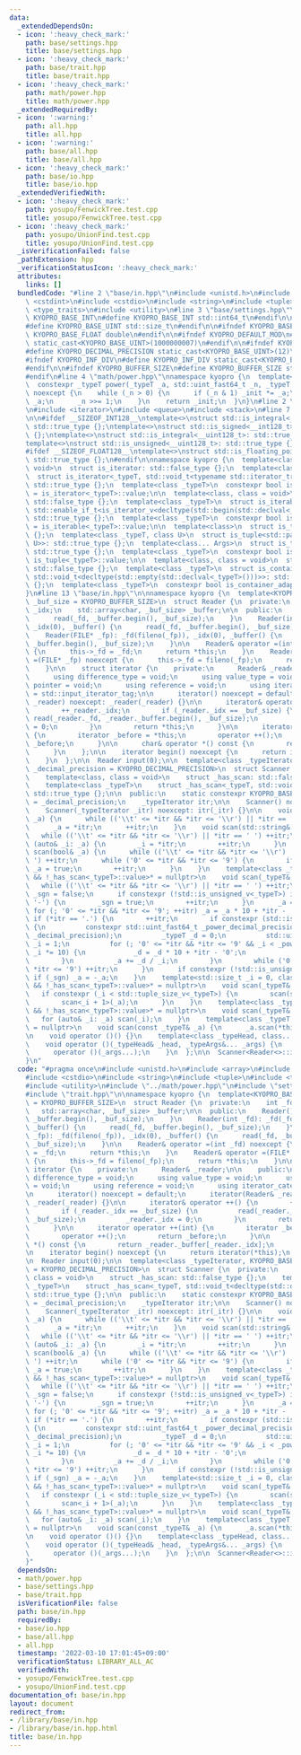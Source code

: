 ```yaml
---
data:
  _extendedDependsOn:
  - icon: ':heavy_check_mark:'
    path: base/settings.hpp
    title: base/settings.hpp
  - icon: ':heavy_check_mark:'
    path: base/trait.hpp
    title: base/trait.hpp
  - icon: ':heavy_check_mark:'
    path: math/power.hpp
    title: math/power.hpp
  _extendedRequiredBy:
  - icon: ':warning:'
    path: all.hpp
    title: all.hpp
  - icon: ':warning:'
    path: base/all.hpp
    title: base/all.hpp
  - icon: ':heavy_check_mark:'
    path: base/io.hpp
    title: base/io.hpp
  _extendedVerifiedWith:
  - icon: ':heavy_check_mark:'
    path: yosupo/FenwickTree.test.cpp
    title: yosupo/FenwickTree.test.cpp
  - icon: ':heavy_check_mark:'
    path: yosupo/UnionFind.test.cpp
    title: yosupo/UnionFind.test.cpp
  _isVerificationFailed: false
  _pathExtension: hpp
  _verificationStatusIcon: ':heavy_check_mark:'
  attributes:
    links: []
  bundledCode: "#line 2 \"base/in.hpp\"\n#include <unistd.h>\n#include <array>\n#include\
    \ <cstdint>\n#include <cstdio>\n#include <string>\n#include <tuple>\n#include\
    \ <type_traits>\n#include <utility>\n#line 3 \"base/settings.hpp\"\n\n#ifndef\
    \ KYOPRO_BASE_INT\n#define KYOPRO_BASE_INT std::int64_t\n#endif\n\n#ifndef KYOPRO_BASE_UINT\n\
    #define KYOPRO_BASE_UINT std::size_t\n#endif\n\n#ifndef KYOPRO_BASE_FLOAT\n#define\
    \ KYOPRO_BASE_FLOAT double\n#endif\n\n#ifndef KYOPRO_DEFAULT_MOD\n#define KYOPRO_DEFAULT_MOD\
    \ static_cast<KYOPRO_BASE_UINT>(1000000007)\n#endif\n\n#ifndef KYOPRO_DECIMAL_PRECISION\n\
    #define KYOPRO_DECIMAL_PRECISION static_cast<KYOPRO_BASE_UINT>(12)\n#endif\n\n\
    #ifndef KYOPRO_INF_DIV\n#define KYOPRO_INF_DIV static_cast<KYOPRO_BASE_UINT>(3)\n\
    #endif\n\n#ifndef KYOPRO_BUFFER_SIZE\n#define KYOPRO_BUFFER_SIZE static_cast<KYOPRO_BASE_UINT>(2048)\n\
    #endif\n#line 4 \"math/power.hpp\"\nnamespace kyopro {\n  template<class _typeT>\n\
    \  constexpr _typeT power(_typeT _a, std::uint_fast64_t _n, _typeT _init = 1)\
    \ noexcept {\n    while (_n > 0) {\n      if (_n & 1) _init *= _a;\n      _a *=\
    \ _a;\n      _n >>= 1;\n    }\n    return _init;\n  }\n}\n#line 2 \"base/trait.hpp\"\
    \n#include <iterator>\n#include <queue>\n#include <stack>\n#line 7 \"base/trait.hpp\"\
    \n\n#ifdef __SIZEOF_INT128__\ntemplate<>\nstruct std::is_integral<__int128_t>:\
    \ std::true_type {};\ntemplate<>\nstruct std::is_signed<__int128_t>: std::true_type\
    \ {};\ntemplate<>\nstruct std::is_integral<__uint128_t>: std::true_type {};\n\
    template<>\nstruct std::is_unsigned<__uint128_t>: std::true_type {};\n#endif\n\
    #ifdef __SIZEOF_FLOAT128__\ntemplate<>\nstruct std::is_floating_point<__float128>:\
    \ std::true_type {};\n#endif\n\nnamespace kyopro {\n  template<class, class =\
    \ void>\n  struct is_iterator: std::false_type {};\n  template<class _typeT>\n\
    \  struct is_iterator<_typeT, std::void_t<typename std::iterator_traits<_typeT>::iterator_category>>:\
    \ std::true_type {};\n  template<class _typeT>\n  constexpr bool is_iterator_v\
    \ = is_iterator<_typeT>::value;\n\n  template<class, class = void>\n  struct is_iterable:\
    \ std::false_type {};\n  template<class _typeT>\n  struct is_iterable<_typeT,\
    \ std::enable_if_t<is_iterator_v<decltype(std::begin(std::declval<_typeT>()))>>>:\
    \ std::true_type {};\n  template<class _typeT>\n  constexpr bool is_iterable_v\
    \ = is_iterable<_typeT>::value;\n\n  template<class>\n  struct is_tuple: std::false_type\
    \ {};\n  template<class _typeT, class U>\n  struct is_tuple<std::pair<_typeT,\
    \ U>>: std::true_type {};\n  template<class... Args>\n  struct is_tuple<std::tuple<Args...>>:\
    \ std::true_type {};\n  template<class _typeT>\n  constexpr bool is_tuple_v =\
    \ is_tuple<_typeT>::value;\n\n  template<class, class = void>\n  struct is_container_adapter:\
    \ std::false_type {};\n  template<class _typeT>\n  struct is_container_adapter<_typeT,\
    \ std::void_t<decltype(std::empty(std::declval<_typeT>()))>>: std::negation<is_iterable<_typeT>>\
    \ {};\n  template<class _typeT>\n  constexpr bool is_container_adapter_v = is_container_adapter<_typeT>::value;\n\
    }\n#line 13 \"base/in.hpp\"\n\nnamespace kyopro {\n  template<KYOPRO_BASE_UINT\
    \ _buf_size = KYOPRO_BUFFER_SIZE>\n  struct Reader {\n  private:\n    int _fd,\
    \ _idx;\n    std::array<char, _buf_size> _buffer;\n\n  public:\n    Reader() {\n\
    \      read(_fd, _buffer.begin(), _buf_size);\n    }\n    Reader(int _fd): _fd(_fd),\
    \ _idx(0), _buffer() {\n      read(_fd, _buffer.begin(), _buf_size);\n    }\n\
    \    Reader(FILE* _fp): _fd(fileno(_fp)), _idx(0), _buffer() {\n      read(_fd,\
    \ _buffer.begin(), _buf_size);\n    }\n\n    Reader& operator =(int _fd) noexcept\
    \ {\n      this->_fd = _fd;\n      return *this;\n    }\n    Reader& operator\
    \ =(FILE* _fp) noexcept {\n      this->_fd = fileno(_fp);\n      return *this;\n\
    \    }\n\n    struct iterator {\n    private:\n      Reader& _reader;\n\n    public:\n\
    \      using difference_type = void;\n      using value_type = void;\n      using\
    \ pointer = void;\n      using reference = void;\n      using iterator_category\
    \ = std::input_iterator_tag;\n\n      iterator() noexcept = default;\n      iterator(Reader&\
    \ _reader) noexcept: _reader(_reader) {}\n\n      iterator& operator ++() {\n\
    \        ++_reader._idx;\n        if (_reader._idx == _buf_size) {\n         \
    \ read(_reader._fd, _reader._buffer.begin(), _buf_size);\n          _reader._idx\
    \ = 0;\n        }\n        return *this;\n      }\n\n      iterator operator ++(int)\
    \ {\n        iterator _before = *this;\n        operator ++();\n        return\
    \ _before;\n      }\n\n      char& operator *() const {\n        return _reader._buffer[_reader._idx];\n\
    \      }\n    };\n\n    iterator begin() noexcept {\n      return iterator(*this);\n\
    \    }\n  };\n\n  Reader input(0);\n\n  template<class _typeIterator, KYOPRO_BASE_UINT\
    \ _decimal_precision = KYOPRO_DECIMAL_PRECISION>\n  struct Scanner {\n  private:\n\
    \    template<class, class = void>\n    struct _has_scan: std::false_type {};\n\
    \    template<class _typeT>\n    struct _has_scan<_typeT, std::void_t<decltype(std::declval<_typeT>().scan(std::declval<Scanner&>()))>>:\
    \ std::true_type {};\n\n  public:\n    static constexpr KYOPRO_BASE_UINT decimal_precision\
    \ = _decimal_precision;\n    _typeIterator itr;\n\n    Scanner() noexcept = default;\n\
    \    Scanner(_typeIterator _itr) noexcept: itr(_itr) {}\n\n    void scan(char&\
    \ _a) {\n      while (('\\t' <= *itr && *itr <= '\\r') || *itr == ' ') ++itr;\n\
    \      _a = *itr;\n      ++itr;\n    }\n    void scan(std::string& _a) {\n   \
    \   while (('\\t' <= *itr && *itr <= '\\r') || *itr == ' ') ++itr;\n      for\
    \ (auto& _i: _a) {\n        _i = *itr;\n        ++itr;\n      }\n    }\n    void\
    \ scan(bool& _a) {\n      while (('\\t' <= *itr && *itr <= '\\r') || *itr == '\
    \ ') ++itr;\n      while ('0' <= *itr && *itr <= '9') {\n        if (*itr != '0')\
    \ _a = true;\n        ++itr;\n      }\n    }\n    template<class _typeT, std::enable_if_t<std::is_arithmetic_v<_typeT>\
    \ && !_has_scan<_typeT>::value>* = nullptr>\n    void scan(_typeT& _a) {\n   \
    \   while (('\\t' <= *itr && *itr <= '\\r') || *itr == ' ') ++itr;\n      bool\
    \ _sgn = false;\n      if constexpr (!std::is_unsigned_v<_typeT>) if (*itr ==\
    \ '-') {\n        _sgn = true;\n        ++itr;\n      }\n      _a = 0;\n     \
    \ for (; '0' <= *itr && *itr <= '9'; ++itr) _a = _a * 10 + *itr - '0';\n     \
    \ if (*itr == '.') {\n        ++itr;\n        if constexpr (std::is_floating_point_v<_typeT>)\
    \ {\n          constexpr std::uint_fast64_t _power_decimal_precision = power(10ULL,\
    \ _decimal_precision);\n          _typeT _d = 0;\n          std::uint_fast64_t\
    \ _i = 1;\n          for (; '0' <= *itr && *itr <= '9' && _i < _power_decimal_precision;\
    \ _i *= 10) {\n            _d = _d * 10 + *itr - '0';\n            ++itr;\n  \
    \        }\n          _a += _d / _i;\n        }\n        while ('0' <= *itr &&\
    \ *itr <= '9') ++itr;\n      }\n      if constexpr (!std::is_unsigned_v<_typeT>)\
    \ if (_sgn) _a = -_a;\n    }\n    template<std::size_t _i = 0, class _typeT, std::enable_if_t<is_tuple_v<_typeT>\
    \ && !_has_scan<_typeT>::value>* = nullptr>\n    void scan(_typeT& _a) {\n   \
    \   if constexpr (_i < std::tuple_size_v<_typeT>) {\n        scan(std::get<_i>(_a));\n\
    \        scan<_i + 1>(_a);\n      }\n    }\n    template<class _typeT, std::enable_if_t<is_iterable_v<_typeT>\
    \ && !_has_scan<_typeT>::value>* = nullptr>\n    void scan(_typeT& _a) {\n   \
    \   for (auto& _i: _a) scan(_i);\n    }\n    template<class _typeT, std::enable_if_t<_has_scan<_typeT>::value>*\
    \ = nullptr>\n    void scan(const _typeT& _a) {\n      _a.scan(*this);\n    }\n\
    \n    void operator ()() {}\n    template<class _typeHead, class... _typeArgs>\n\
    \    void operator ()(_typeHead& _head, _typeArgs&... _args) {\n      scan(_head);\n\
    \      operator ()(_args...);\n    }\n  };\n\n  Scanner<Reader<>::iterator> scan(input.begin());\n\
    }\n"
  code: "#pragma once\n#include <unistd.h>\n#include <array>\n#include <cstdint>\n\
    #include <cstdio>\n#include <string>\n#include <tuple>\n#include <type_traits>\n\
    #include <utility>\n#include \"../math/power.hpp\"\n#include \"settings.hpp\"\n\
    #include \"trait.hpp\"\n\nnamespace kyopro {\n  template<KYOPRO_BASE_UINT _buf_size\
    \ = KYOPRO_BUFFER_SIZE>\n  struct Reader {\n  private:\n    int _fd, _idx;\n \
    \   std::array<char, _buf_size> _buffer;\n\n  public:\n    Reader() {\n      read(_fd,\
    \ _buffer.begin(), _buf_size);\n    }\n    Reader(int _fd): _fd(_fd), _idx(0),\
    \ _buffer() {\n      read(_fd, _buffer.begin(), _buf_size);\n    }\n    Reader(FILE*\
    \ _fp): _fd(fileno(_fp)), _idx(0), _buffer() {\n      read(_fd, _buffer.begin(),\
    \ _buf_size);\n    }\n\n    Reader& operator =(int _fd) noexcept {\n      this->_fd\
    \ = _fd;\n      return *this;\n    }\n    Reader& operator =(FILE* _fp) noexcept\
    \ {\n      this->_fd = fileno(_fp);\n      return *this;\n    }\n\n    struct\
    \ iterator {\n    private:\n      Reader& _reader;\n\n    public:\n      using\
    \ difference_type = void;\n      using value_type = void;\n      using pointer\
    \ = void;\n      using reference = void;\n      using iterator_category = std::input_iterator_tag;\n\
    \n      iterator() noexcept = default;\n      iterator(Reader& _reader) noexcept:\
    \ _reader(_reader) {}\n\n      iterator& operator ++() {\n        ++_reader._idx;\n\
    \        if (_reader._idx == _buf_size) {\n          read(_reader._fd, _reader._buffer.begin(),\
    \ _buf_size);\n          _reader._idx = 0;\n        }\n        return *this;\n\
    \      }\n\n      iterator operator ++(int) {\n        iterator _before = *this;\n\
    \        operator ++();\n        return _before;\n      }\n\n      char& operator\
    \ *() const {\n        return _reader._buffer[_reader._idx];\n      }\n    };\n\
    \n    iterator begin() noexcept {\n      return iterator(*this);\n    }\n  };\n\
    \n  Reader input(0);\n\n  template<class _typeIterator, KYOPRO_BASE_UINT _decimal_precision\
    \ = KYOPRO_DECIMAL_PRECISION>\n  struct Scanner {\n  private:\n    template<class,\
    \ class = void>\n    struct _has_scan: std::false_type {};\n    template<class\
    \ _typeT>\n    struct _has_scan<_typeT, std::void_t<decltype(std::declval<_typeT>().scan(std::declval<Scanner&>()))>>:\
    \ std::true_type {};\n\n  public:\n    static constexpr KYOPRO_BASE_UINT decimal_precision\
    \ = _decimal_precision;\n    _typeIterator itr;\n\n    Scanner() noexcept = default;\n\
    \    Scanner(_typeIterator _itr) noexcept: itr(_itr) {}\n\n    void scan(char&\
    \ _a) {\n      while (('\\t' <= *itr && *itr <= '\\r') || *itr == ' ') ++itr;\n\
    \      _a = *itr;\n      ++itr;\n    }\n    void scan(std::string& _a) {\n   \
    \   while (('\\t' <= *itr && *itr <= '\\r') || *itr == ' ') ++itr;\n      for\
    \ (auto& _i: _a) {\n        _i = *itr;\n        ++itr;\n      }\n    }\n    void\
    \ scan(bool& _a) {\n      while (('\\t' <= *itr && *itr <= '\\r') || *itr == '\
    \ ') ++itr;\n      while ('0' <= *itr && *itr <= '9') {\n        if (*itr != '0')\
    \ _a = true;\n        ++itr;\n      }\n    }\n    template<class _typeT, std::enable_if_t<std::is_arithmetic_v<_typeT>\
    \ && !_has_scan<_typeT>::value>* = nullptr>\n    void scan(_typeT& _a) {\n   \
    \   while (('\\t' <= *itr && *itr <= '\\r') || *itr == ' ') ++itr;\n      bool\
    \ _sgn = false;\n      if constexpr (!std::is_unsigned_v<_typeT>) if (*itr ==\
    \ '-') {\n        _sgn = true;\n        ++itr;\n      }\n      _a = 0;\n     \
    \ for (; '0' <= *itr && *itr <= '9'; ++itr) _a = _a * 10 + *itr - '0';\n     \
    \ if (*itr == '.') {\n        ++itr;\n        if constexpr (std::is_floating_point_v<_typeT>)\
    \ {\n          constexpr std::uint_fast64_t _power_decimal_precision = power(10ULL,\
    \ _decimal_precision);\n          _typeT _d = 0;\n          std::uint_fast64_t\
    \ _i = 1;\n          for (; '0' <= *itr && *itr <= '9' && _i < _power_decimal_precision;\
    \ _i *= 10) {\n            _d = _d * 10 + *itr - '0';\n            ++itr;\n  \
    \        }\n          _a += _d / _i;\n        }\n        while ('0' <= *itr &&\
    \ *itr <= '9') ++itr;\n      }\n      if constexpr (!std::is_unsigned_v<_typeT>)\
    \ if (_sgn) _a = -_a;\n    }\n    template<std::size_t _i = 0, class _typeT, std::enable_if_t<is_tuple_v<_typeT>\
    \ && !_has_scan<_typeT>::value>* = nullptr>\n    void scan(_typeT& _a) {\n   \
    \   if constexpr (_i < std::tuple_size_v<_typeT>) {\n        scan(std::get<_i>(_a));\n\
    \        scan<_i + 1>(_a);\n      }\n    }\n    template<class _typeT, std::enable_if_t<is_iterable_v<_typeT>\
    \ && !_has_scan<_typeT>::value>* = nullptr>\n    void scan(_typeT& _a) {\n   \
    \   for (auto& _i: _a) scan(_i);\n    }\n    template<class _typeT, std::enable_if_t<_has_scan<_typeT>::value>*\
    \ = nullptr>\n    void scan(const _typeT& _a) {\n      _a.scan(*this);\n    }\n\
    \n    void operator ()() {}\n    template<class _typeHead, class... _typeArgs>\n\
    \    void operator ()(_typeHead& _head, _typeArgs&... _args) {\n      scan(_head);\n\
    \      operator ()(_args...);\n    }\n  };\n\n  Scanner<Reader<>::iterator> scan(input.begin());\n\
    }"
  dependsOn:
  - math/power.hpp
  - base/settings.hpp
  - base/trait.hpp
  isVerificationFile: false
  path: base/in.hpp
  requiredBy:
  - base/io.hpp
  - base/all.hpp
  - all.hpp
  timestamp: '2022-03-10 17:01:45+09:00'
  verificationStatus: LIBRARY_ALL_AC
  verifiedWith:
  - yosupo/FenwickTree.test.cpp
  - yosupo/UnionFind.test.cpp
documentation_of: base/in.hpp
layout: document
redirect_from:
- /library/base/in.hpp
- /library/base/in.hpp.html
title: base/in.hpp
---
```


